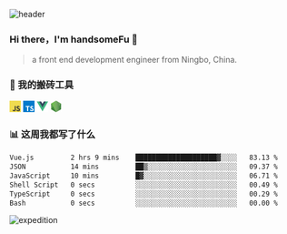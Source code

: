 ![header](https://raw.githubusercontent.com/fzq1998/fzq1998/master/header.png)

### Hi there，I'm handsomeFu 👋

> a front end development engineer from Ningbo, China.

### 🔧 我的搬砖工具
<code><img height="20" src="https://raw.githubusercontent.com/github/explore/80688e429a7d4ef2fca1e82350fe8e3517d3494d/topics/javascript/javascript.png" alt="javascript"></code>
<code><img height="20" src="https://raw.githubusercontent.com/github/explore/80688e429a7d4ef2fca1e82350fe8e3517d3494d/topics/typescript/typescript.png" alt="typescript"></code>
<code><img height="20" src="https://raw.githubusercontent.com/github/explore/80688e429a7d4ef2fca1e82350fe8e3517d3494d/topics/vue/vue.png" alt="vue"></code>
<code><img height="20" src="https://raw.githubusercontent.com/github/explore/80688e429a7d4ef2fca1e82350fe8e3517d3494d/topics/nodejs/nodejs.png" alt="nodejs"></code>



### 📊 这周我都写了什么
<!--START_SECTION:waka-->

```text
Vue.js         2 hrs 9 mins    ████████████████████▓░░░░   83.13 %
JSON           14 mins         ██▒░░░░░░░░░░░░░░░░░░░░░░   09.37 %
JavaScript     10 mins         █▓░░░░░░░░░░░░░░░░░░░░░░░   06.71 %
Shell Script   0 secs          ░░░░░░░░░░░░░░░░░░░░░░░░░   00.49 %
TypeScript     0 secs          ░░░░░░░░░░░░░░░░░░░░░░░░░   00.29 %
Bash           0 secs          ░░░░░░░░░░░░░░░░░░░░░░░░░   00.00 %
```

<!--END_SECTION:waka-->


![expedition](https://raw.githubusercontent.com/fzq1998/fzq1998/master/expedition.gif)

